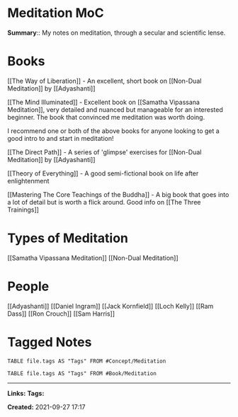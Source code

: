 # Meditation MoC
**Summary**:: My notes on meditation, through a secular and scientific lense.

# Books
[[The Way of Liberation]] - An excellent, short book on [[Non-Dual Meditation]] by [[Adyashanti]]

[[The Mind Illuminated]] - Excellent book on [[Samatha Vipassana Meditation]], very detailed and nuanced but manageable for an interested beginner. The book that convinced me meditation was worth doing.

I recommend one or both of the above books for anyone looking to get a good intro to and start in meditation!

[[The Direct Path]] - A series of 'glimpse' exercises for [[Non-Dual Meditation]] by [[Adyashanti]]

[[Theory of Everything]] - A good semi-fictional book on life after enlightenment 

[[Mastering The Core Teachings of the Buddha]] - A big book that goes into a lot of detail but is worth a flick around. Good info on [[The Three Trainings]]


# Types of Meditation
[[Samatha Vipassana Meditation]]
[[Non-Dual Meditation]]


# People
[[Adyashanti]]
[[Daniel Ingram]]
[[Jack Kornfield]]
[[Loch Kelly]]
[[Ram Dass]]
[[Ron Crouch]]
[[Sam Harris]]



# Tagged Notes

```dataview
TABLE file.tags AS "Tags" FROM #Concept/Meditation 
```


```dataview
TABLE file.tags AS "Tags" FROM #Book/Meditation
```

---
**Links:** 
**Tags:** 



**Created:** 2021-09-27  17:17
